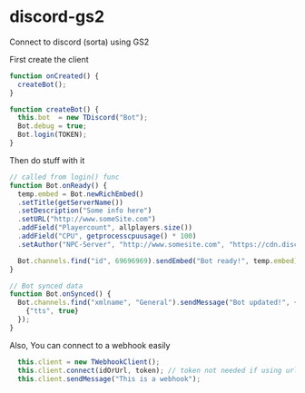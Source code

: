 # discord-gs2
Connect to discord (sorta) using GS2

First create the client

```js
function onCreated() {
  createBot();
}

function createBot() {
  this.bot  = new TDiscord("Bot");
  Bot.debug = true;
  Bot.login(TOKEN);
}
```

Then do stuff with it

```js
// called from login() func
function Bot.onReady() {
  temp.embed = Bot.newRichEmbed()
  .setTitle(getServerName())
  .setDescription("Some info here")
  .setURL("http://www.someSite.com")
  .addField("Playercount", allplayers.size())
  .addField("CPU", getprocesscpuusage() * 100)
  .setAuthor("NPC-Server", "http://www.somesite.com", "https://cdn.discordapp.com/embed/avatars/0.png");

  Bot.channels.find("id", 69696969).sendEmbed("Bot ready!", temp.embed);
}

// Bot synced data
function Bot.onSynced() {
  Bot.channels.find("xmlname", "General").sendMessage("Bot updated!", {
    {"tts", true}
  });
}
```

Also,
You can connect to a webhook easily
```js
  this.client = new TWebhookClient();
  this.client.connect(idOrUrl, token); // token not needed if using url
  this.client.sendMessage("This is a webhook");
```
